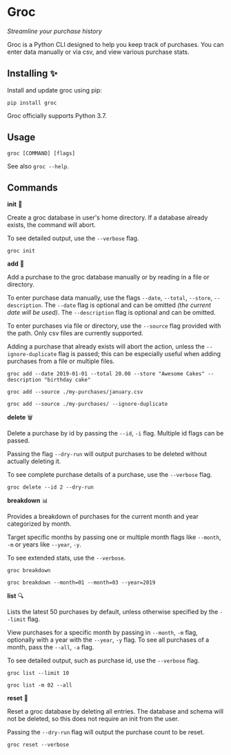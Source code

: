 # Groc

*Streamline your purchase history*

Groc is a Python CLI designed to help you keep track of purchases. You can enter data manually or via csv, and view various purchase stats.

Installing ✨
--------------
Install and update groc using pip:
```
pip install groc
```
Groc officially supports Python 3.7.


Usage
--------------
```
groc [COMMAND] [flags]
```
See also `groc --help`.



Commands
--------------
**init** 🔮

Create a groc database in user's home directory. If a database already exists, the command will abort.

To see detailed output, use the `--verbose` flag.
```
groc init
```

**add** 📝

Add a purchase to the groc database manually or by reading in a file or directory.

To enter purchase data manually, use the flags `--date`, `--total`, `--store`, `--description`.
The `--date` flag is optional and can be omitted _(the current date will be used)_.
The `--description` flag is optional and can be omitted.

To enter purchases via file or directory, use the `--source` flag provided with the path. Only csv files are currently supported.

Adding a purchase that already exists will abort the action, unless the `--ignore-duplicate` flag is passed; this can be especially useful when adding purchases from a file
or multiple files.
```
groc add --date 2019-01-01 --total 20.00 --store "Awesome Cakes" --description "birthday cake"

groc add --source ./my-purchases/january.csv

groc add --source ./my-purchases/ --ignore-duplicate
```

**delete** 🗑

Delete a purchase by id by passing the `--id`, `-i` flag. Multiple id flags can be passed.

Passing the flag `--dry-run` will output purchases to be deleted without actually deleting it.

To see complete purchase details of a purchase, use the `--verbose` flag.
```
groc delete --id 2 --dry-run
```

**breakdown** 📊

Provides a breakdown of purchases for the current month and year categorized by month.

Target specific months by passing one or multiple month flags like `--month`, `-m` or years like `--year`, `-y`.

To see extended stats, use the `--verbose`.
```
groc breakdown

groc breakdown --month=01 --month=03 --year=2019
```

**list** 🔍

Lists the latest 50 purchases by default, unless otherwise specified by the `--limit` flag.

View purchases for a specific month by passing in `--month`, `-m` flag, optionally with a year with the `--year`, `-y` flag.
To see all purchases of a month, pass the `--all`, `-a` flag.

To see detailed output, such as purchase id, use the `--verbose` flag.
```
groc list --limit 10

groc list -m 02 --all
```

**reset** 🚽

Reset a groc database by deleting all entries. The database and schema will not be deleted, so this does not require an init from the user.

Passing the `--dry-run` flag will output the purchase count to be reset.
```
groc reset --verbose
```
